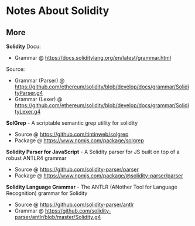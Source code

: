 # Notes About Solidity




## More

**Solidity**
Docu:
- Grammar @ <https://docs.soliditylang.org/en/latest/grammar.html>

Source:
- Grammar (Parser) @ <https://github.com/ethereum/solidity/blob/develop/docs/grammar/SolidityParser.g4>
- Grammar (Lexer) @ <https://github.com/ethereum/solidity/blob/develop/docs/grammar/SolidityLexer.g4>




**SolGrep** - A scriptable semantic grep utility for solidity
- Source @ <https://github.com/tintinweb/solgrep>
- Package @ <https://www.npmjs.com/package/solgrep>


**Solidity Parser for JavaScript** - A Solidity parser for JS built on top of a robust ANTLR4 grammar
- Source @ <https://github.com/solidity-parser/parser>
- Package @ <https://www.npmjs.com/package/@solidity-parser/parser>



**Solidity Language Grammar** -
The ANTLR (ANother Tool for Language Recognition) grammar for Solidity
- Source @ <https://github.com/solidity-parser/antlr>
- Grammar @ <https://github.com/solidity-parser/antlr/blob/master/Solidity.g4>


